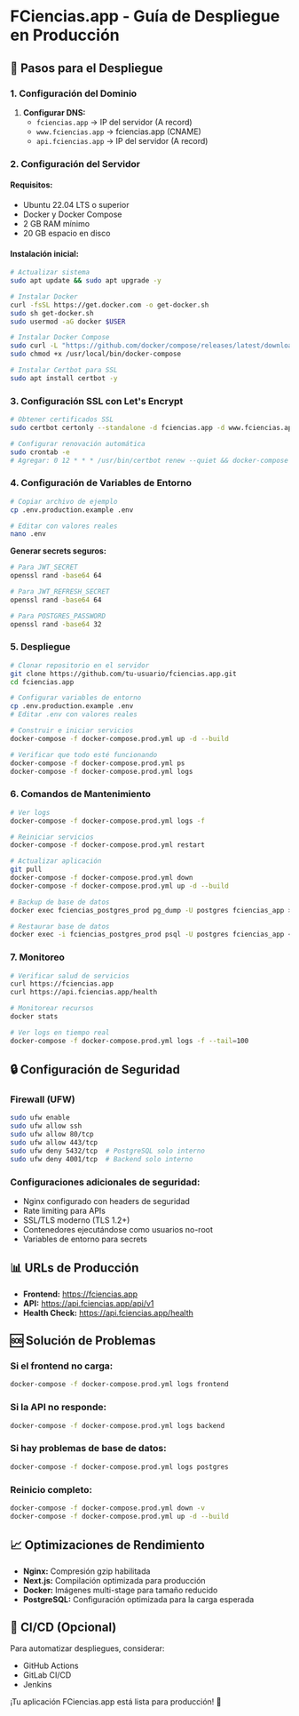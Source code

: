 # FCiencias.app - Guía de Despliegue en Producción

## 🚀 Pasos para el Despliegue

### 1. Configuración del Dominio
1. **Configurar DNS:**
   - `fciencias.app` → IP del servidor (A record)
   - `www.fciencias.app` → fciencias.app (CNAME)
   - `api.fciencias.app` → IP del servidor (A record)

### 2. Configuración del Servidor

#### Requisitos:
- Ubuntu 22.04 LTS o superior
- Docker y Docker Compose
- 2 GB RAM mínimo
- 20 GB espacio en disco

#### Instalación inicial:
```bash
# Actualizar sistema
sudo apt update && sudo apt upgrade -y

# Instalar Docker
curl -fsSL https://get.docker.com -o get-docker.sh
sudo sh get-docker.sh
sudo usermod -aG docker $USER

# Instalar Docker Compose
sudo curl -L "https://github.com/docker/compose/releases/latest/download/docker-compose-$(uname -s)-$(uname -m)" -o /usr/local/bin/docker-compose
sudo chmod +x /usr/local/bin/docker-compose

# Instalar Certbot para SSL
sudo apt install certbot -y
```

### 3. Configuración SSL con Let's Encrypt

```bash
# Obtener certificados SSL
sudo certbot certonly --standalone -d fciencias.app -d www.fciencias.app -d api.fciencias.app

# Configurar renovación automática
sudo crontab -e
# Agregar: 0 12 * * * /usr/bin/certbot renew --quiet && docker-compose -f /path/to/docker-compose.prod.yml restart nginx
```

### 4. Configuración de Variables de Entorno

```bash
# Copiar archivo de ejemplo
cp .env.production.example .env

# Editar con valores reales
nano .env
```

**Generar secrets seguros:**
```bash
# Para JWT_SECRET
openssl rand -base64 64

# Para JWT_REFRESH_SECRET  
openssl rand -base64 64

# Para POSTGRES_PASSWORD
openssl rand -base64 32
```

### 5. Despliegue

```bash
# Clonar repositorio en el servidor
git clone https://github.com/tu-usuario/fciencias.app.git
cd fciencias.app

# Configurar variables de entorno
cp .env.production.example .env
# Editar .env con valores reales

# Construir e iniciar servicios
docker-compose -f docker-compose.prod.yml up -d --build

# Verificar que todo esté funcionando
docker-compose -f docker-compose.prod.yml ps
docker-compose -f docker-compose.prod.yml logs
```

### 6. Comandos de Mantenimiento

```bash
# Ver logs
docker-compose -f docker-compose.prod.yml logs -f

# Reiniciar servicios
docker-compose -f docker-compose.prod.yml restart

# Actualizar aplicación
git pull
docker-compose -f docker-compose.prod.yml down
docker-compose -f docker-compose.prod.yml up -d --build

# Backup de base de datos
docker exec fciencias_postgres_prod pg_dump -U postgres fciencias_app > backup_$(date +%Y%m%d_%H%M%S).sql

# Restaurar base de datos
docker exec -i fciencias_postgres_prod psql -U postgres fciencias_app < backup_file.sql
```

### 7. Monitoreo

```bash
# Verificar salud de servicios
curl https://fciencias.app
curl https://api.fciencias.app/health

# Monitorear recursos
docker stats

# Ver logs en tiempo real
docker-compose -f docker-compose.prod.yml logs -f --tail=100
```

## 🔒 Configuración de Seguridad

### Firewall (UFW)
```bash
sudo ufw enable
sudo ufw allow ssh
sudo ufw allow 80/tcp
sudo ufw allow 443/tcp
sudo ufw deny 5432/tcp  # PostgreSQL solo interno
sudo ufw deny 4001/tcp  # Backend solo interno
```

### Configuraciones adicionales de seguridad:
- Nginx configurado con headers de seguridad
- Rate limiting para APIs
- SSL/TLS moderno (TLS 1.2+)
- Contenedores ejecutándose como usuarios no-root
- Variables de entorno para secrets

## 📊 URLs de Producción

- **Frontend:** https://fciencias.app
- **API:** https://api.fciencias.app/api/v1
- **Health Check:** https://api.fciencias.app/health

## 🆘 Solución de Problemas

### Si el frontend no carga:
```bash
docker-compose -f docker-compose.prod.yml logs frontend
```

### Si la API no responde:
```bash
docker-compose -f docker-compose.prod.yml logs backend
```

### Si hay problemas de base de datos:
```bash
docker-compose -f docker-compose.prod.yml logs postgres
```

### Reinicio completo:
```bash
docker-compose -f docker-compose.prod.yml down -v
docker-compose -f docker-compose.prod.yml up -d --build
```

## 📈 Optimizaciones de Rendimiento

- **Nginx:** Compresión gzip habilitada
- **Next.js:** Compilación optimizada para producción
- **Docker:** Imágenes multi-stage para tamaño reducido
- **PostgreSQL:** Configuración optimizada para la carga esperada

## 🔄 CI/CD (Opcional)

Para automatizar despliegues, considerar:
- GitHub Actions
- GitLab CI/CD
- Jenkins

¡Tu aplicación FCiencias.app está lista para producción! 🎉

